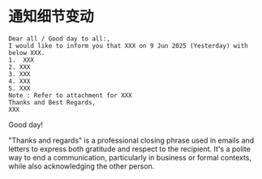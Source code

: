 # 通知细节变动
```
Dear all / Good day to all:,
I would like to inform you that XXX on 9 Jun 2025 (Yesterday) with below XXX.
1.  XXX
2. XXX
3. XXX
4. XXX
5. XXX
Note : Refer to attachment for XXX
Thanks and Best Regards,
XXX
```

Good day!

"Thanks and regards" is a professional closing phrase used in emails and letters to express both gratitude and respect to the recipient. It's a polite way to end a communication, particularly in business or formal contexts, while also acknowledging the other person. 